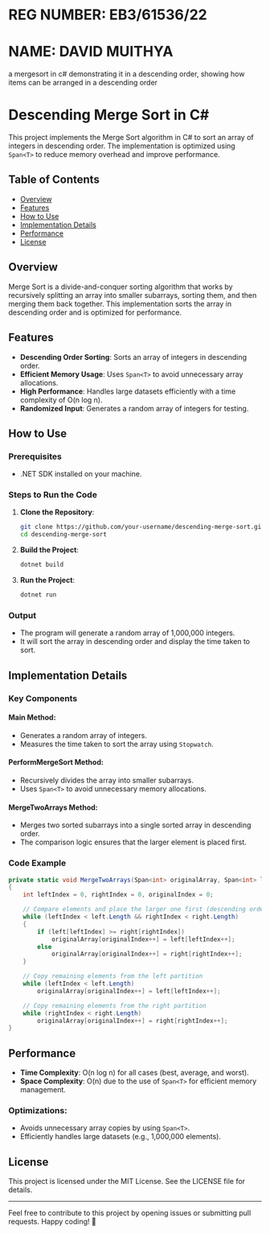 

# REG NUMBER: EB3/61536/22
# NAME: DAVID MUITHYA

a mergesort in c# demonstrating it in a descending order, showing how items can be arranged in a descending order
# Descending Merge Sort in C#

This project implements the Merge Sort algorithm in C# to sort an array of integers in descending order. The implementation is optimized using `Span<T>` to reduce memory overhead and improve performance.

## Table of Contents
- [Overview](#overview)
- [Features](#features)
- [How to Use](#how-to-use)
- [Implementation Details](#implementation-details)
- [Performance](#performance)
- [License](#license)

## Overview

Merge Sort is a divide-and-conquer sorting algorithm that works by recursively splitting an array into smaller subarrays, sorting them, and then merging them back together. This implementation sorts the array in descending order and is optimized for performance.

## Features

- **Descending Order Sorting**: Sorts an array of integers in descending order.
- **Efficient Memory Usage**: Uses `Span<T>` to avoid unnecessary array allocations.
- **High Performance**: Handles large datasets efficiently with a time complexity of O(n log n).
- **Randomized Input**: Generates a random array of integers for testing.

## How to Use

### Prerequisites
- .NET SDK installed on your machine.

### Steps to Run the Code

1. **Clone the Repository**:

   ```bash
   git clone https://github.com/your-username/descending-merge-sort.git
   cd descending-merge-sort
   ```

2. **Build the Project**:

   ```bash
   dotnet build
   ```

3. **Run the Project**:

   ```bash
   dotnet run
   ```

### Output

- The program will generate a random array of 1,000,000 integers.
- It will sort the array in descending order and display the time taken to sort.

## Implementation Details

### Key Components

#### Main Method:

- Generates a random array of integers.
- Measures the time taken to sort the array using `Stopwatch`.

#### PerformMergeSort Method:

- Recursively divides the array into smaller subarrays.
- Uses `Span<T>` to avoid unnecessary memory allocations.

#### MergeTwoArrays Method:

- Merges two sorted subarrays into a single sorted array in descending order.
- The comparison logic ensures that the larger element is placed first.

### Code Example

```csharp
private static void MergeTwoArrays(Span<int> originalArray, Span<int> left, Span<int> right)
{
    int leftIndex = 0, rightIndex = 0, originalIndex = 0;

    // Compare elements and place the larger one first (descending order)
    while (leftIndex < left.Length && rightIndex < right.Length)
    {
        if (left[leftIndex] >= right[rightIndex])
            originalArray[originalIndex++] = left[leftIndex++];
        else
            originalArray[originalIndex++] = right[rightIndex++];
    }

    // Copy remaining elements from the left partition
    while (leftIndex < left.Length)
        originalArray[originalIndex++] = left[leftIndex++];

    // Copy remaining elements from the right partition
    while (rightIndex < right.Length)
        originalArray[originalIndex++] = right[rightIndex++];
}
```

## Performance

- **Time Complexity**: O(n log n) for all cases (best, average, and worst).
- **Space Complexity**: O(n) due to the use of `Span<T>` for efficient memory management.

### Optimizations:

- Avoids unnecessary array copies by using `Span<T>`.
- Efficiently handles large datasets (e.g., 1,000,000 elements).

## License

This project is licensed under the MIT License. See the LICENSE file for details.

---

Feel free to contribute to this project by opening issues or submitting pull requests. Happy coding! 🚀

